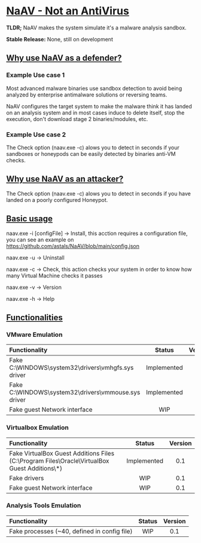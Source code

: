 # <ins>NaAV - Not an AntiVirus</ins>
**TLDR;** NaAV makes the system simulate it's a malware analysis sandbox.

**Stable Release:** None, still on development

## <ins>Why use NaAV as a defender?</ins>

### Example Use case 1
Most advanced malware binaries use sandbox detection to avoid being analyzed by enterprise antimalware solutions or reversing teams.

NaAV configures the target system to make the malware think it has landed on an analysis system and in most cases induce to delete itself, stop the execution, don't download stage 2 binaries/modules, etc.

### Example Use case 2
The Check option (naav.exe -c) alows you to detect in seconds if your sandboxes or honeypods can be easily detected by binaries anti-VM checks.

## <ins>Why use NaAV as an attacker?</ins>

The Check option (naav.exe -c) alows you to detect in seconds if you have landed on a poorly configured Honeypot.

## <ins>Basic usage</ins>
naav.exe -i [configFile] -> Install, this acction requires a configuration file, you can see an example on https://github.com/astals/NaAV/blob/main/config.json

naav.exe -u -> Uninstall

naav.exe -c -> Check, this action checks your system in order to know how many Virtual Machine checks it passes

naav.exe -v -> Version

naav.exe -h -> Help

## <ins>Functionalities</ins>
### VMware Emulation
|Functionality | Status | Version |
|:-------------|:-------------:|:-------------:|
| Fake C:\\WINDOWS\\system32\\drivers\\vmhgfs.sys driver | Implemented | 0.1 |
| Fake C:\\WINDOWS\\system32\\drivers\\vmmouse.sys driver | Implemented | 0.1 |
| Fake guest Network interface | WIP | 0.1 |

### Virtualbox Emulation
|Functionality | Status | Version |
|:-------------|:-------------:|:-------------:|
|Fake VirtualBox Guest Additions Files (C:\\Program Files\\Oracle\\VirtualBox Guest Additions\\*)| Implemented | 0.1 |
| Fake drivers | WIP | 0.1 |
| Fake guest Network interface | WIP | 0.1 |

### Analysis Tools Emulation
|Functionality | Status | Version |
|:-------------|:-------------:|:-------------:|
| Fake processes (~40, defined in config file) | WIP | 0.1 |


